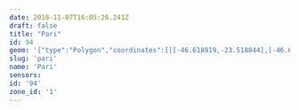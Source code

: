 ```yaml
---
date: 2018-11-07T16:05:26.241Z
draft: false
title: "Pari"
id: 94
geom: '{"type":"Polygon","coordinates":[[[-46.618919,-23.518844],[-46.620238,-23.518822],[-46.622016,-23.51922],[-46.623263,-23.519425],[-46.625396,-23.519354],[-46.625794,-23.531297],[-46.625703,-23.53166],[-46.625447,-23.532122],[-46.625249,-23.532278],[-46.62503,-23.532864],[-46.624894,-23.533572],[-46.624866,-23.534349],[-46.62225,-23.535004],[-46.619032,-23.535346],[-46.616012,-23.535553],[-46.613338,-23.5329],[-46.612511,-23.533647],[-46.605769,-23.527002],[-46.606277,-23.526516],[-46.606326,-23.526331],[-46.60639,-23.526298],[-46.606339,-23.526241],[-46.606482,-23.525614],[-46.60714,-23.523065],[-46.607945,-23.523251],[-46.60931,-23.523372],[-46.610109,-23.523331],[-46.611348,-23.522982],[-46.612386,-23.52256],[-46.613464,-23.521765],[-46.615029,-23.520467],[-46.615767,-23.519932],[-46.616703,-23.519377],[-46.617258,-23.519119],[-46.617808,-23.518958],[-46.618919,-23.518844]]]}'
slug: 'pari'
name: 'Pari'
sensors:
id: '94'
zone_id: '1'
---
```

		